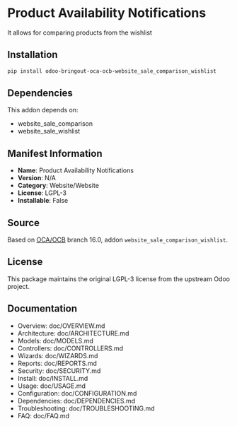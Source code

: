 # Product Availability Notifications


It allows for comparing products from the wishlist
    

## Installation

```bash
pip install odoo-bringout-oca-ocb-website_sale_comparison_wishlist
```

## Dependencies

This addon depends on:
- website_sale_comparison
- website_sale_wishlist

## Manifest Information

- **Name**: Product Availability Notifications
- **Version**: N/A
- **Category**: Website/Website
- **License**: LGPL-3
- **Installable**: False

## Source

Based on [OCA/OCB](https://github.com/OCA/OCB) branch 16.0, addon `website_sale_comparison_wishlist`.

## License

This package maintains the original LGPL-3 license from the upstream Odoo project.

## Documentation

- Overview: doc/OVERVIEW.md
- Architecture: doc/ARCHITECTURE.md
- Models: doc/MODELS.md
- Controllers: doc/CONTROLLERS.md
- Wizards: doc/WIZARDS.md
- Reports: doc/REPORTS.md
- Security: doc/SECURITY.md
- Install: doc/INSTALL.md
- Usage: doc/USAGE.md
- Configuration: doc/CONFIGURATION.md
- Dependencies: doc/DEPENDENCIES.md
- Troubleshooting: doc/TROUBLESHOOTING.md
- FAQ: doc/FAQ.md
